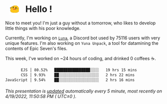 <h1>   <img src="./spoink.gif" style="vertical-align:middle;" width="30px">   Hello ! </h1>

Nice to meet you! I'm just a guy without a tomorrow, who likes to develop little things with his poor knowledge.

Currently, I'm working on <a href='https://github.com/Asgarrrr/Luna'>`Luna`</a>, a Discord bot used by 75116 users with very unique features. I'm also working on `Yuna Unpack`, a tool for datamining the contents of Epic Seven's files.

This week, I've worked on ~24 hours of coding, and drinked 0 coffees ☕.

```
       EJS │ 80.52%   ████████████████░░░░   19 hrs 15 mins
       CSS │ 9.93%    ██░░░░░░░░░░░░░░░░░░   2 hrs 22 mins
JavaScript │ 9.54%    ██░░░░░░░░░░░░░░░░░░   2 hrs 16 mins
```

###### This presentation is [updated](https://github.com/Asgarrrr) automatically every 5 minute, most recently on 4/19/2022, 11:50:58 PM ( UTC±0 ).